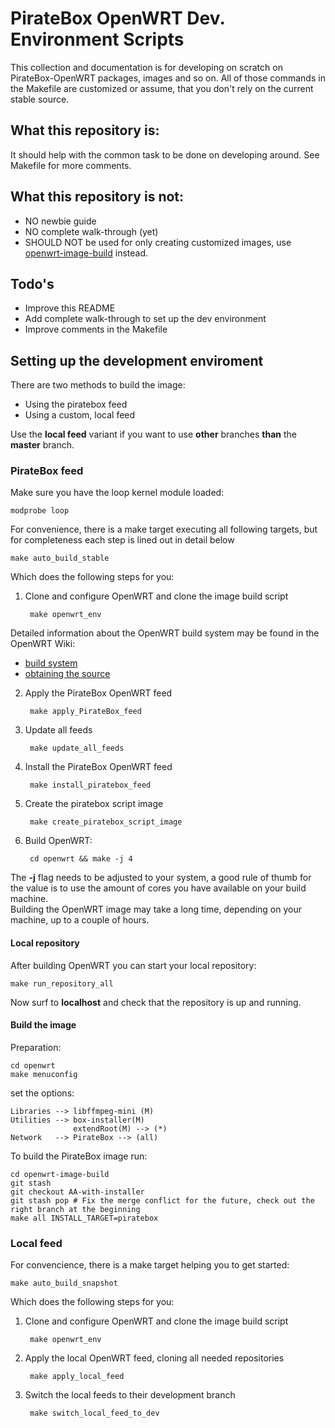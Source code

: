 # PirateBox OpenWRT Dev. Environment Scripts

This collection and documentation is for developing on scratch on PirateBox-OpenWRT packages, images and so on. All of those commands in the Makefile are customized or assume, that you don't rely on the current stable source.

## What this repository is:
It should help with the common task to be done on developing around. See Makefile for more comments.

## What this repository is __not__:
* NO newbie guide
* NO complete walk-through (yet)
* SHOULD NOT be used for only creating customized images, use [openwrt-image-build](http://wiki.openwrt.org/doc/howto/obtain.firmware.generate) instead.

## Todo's
* Improve this README
* Add complete walk-through to set up the dev environment
* Improve comments in the Makefile

## Setting up the development enviroment
There are two methods to build the image:
* Using the piratebox feed
* Using a custom, local feed

Use the __local feed__ variant if you want to use __other__ branches __than__ the __master__ branch.

### PirateBox feed
Make sure you have the loop kernel module loaded:

    modprobe loop

For convenience, there is a make target executing all following targets, but for completeness each step is lined out in detail below

    make auto_build_stable
    
Which does the following steps for you:
    
1. Clone and configure OpenWRT and clone the image build script
    
        make openwrt_env
Detailed information about the OpenWRT build system may be found in the OpenWRT Wiki:

  * [build system](http://wiki.openwrt.org/doc/howto/buildroot.exigence)
  * [obtaining the source](http://wiki.openwrt.org/doc/howto/buildroot.exigence#downloading.sources)

2. Apply the PirateBox OpenWRT feed 

        make apply_PirateBox_feed

3. Update all feeds

        make update_all_feeds

4. Install the PirateBox OpenWRT feed

        make install_piratebox_feed

5. Create the piratebox script image

        make create_piratebox_script_image

6. Build OpenWRT:

        cd openwrt && make -j 4

The __-j__ flag needs to be adjusted to your system, a good rule of thumb for the value is to use the amount of cores you have available on your build machine.     
Building the OpenWRT image may take a long time, depending on your machine, up to a couple of hours.

#### Local repository
After building OpenWRT you can start your local repository:

    make run_repository_all

Now surf to __localhost__ and check that the repository is up and running.

#### Build the image
Preparation:

    cd openwrt
    make menuconfig

set the options:

    Libraries --> libffmpeg-mini (M)  
    Utilities --> box-installer(M)
                  extendRoot(M) --> (*)
    Network   --> PirateBox --> (all)

To build the PirateBox image run:

    cd openwrt-image-build
    git stash
    git checkout AA-with-installer
    git stash pop # Fix the merge conflict for the future, check out the right branch at the beginning
    make all INSTALL_TARGET=piratebox

### Local feed
For convencience, there is a make target helping you to get started:
 
    make auto_build_snapshot
    
Which does the following steps for you:

1. Clone and configure OpenWRT and clone the image build script    

        make openwrt_env

2. Apply the local OpenWRT feed, cloning all needed repositories     

        make apply_local_feed

3. Switch the local feeds to their development branch     

        make switch_local_feed_to_dev
